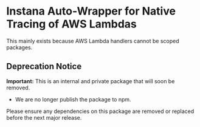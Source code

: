 Instana Auto-Wrapper for Native Tracing of AWS Lambdas
======================================================

This mainly exists because AWS Lambda handlers cannot be scoped packages.

## Deprecation Notice

**Important:** This is an internal and private package that will soon be removed.  
- We are no longer publish the package to npm.

Please ensure any dependencies on this package are removed or replaced before the next major release.
